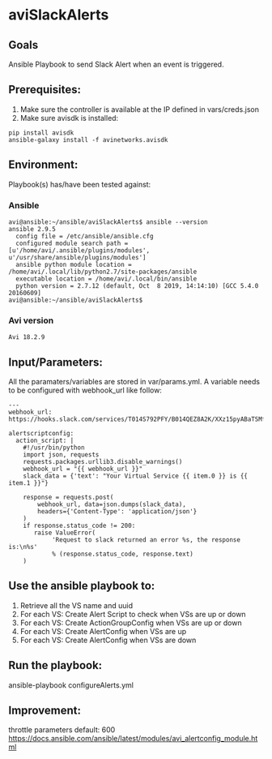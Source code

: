 # aviSlackAlerts

## Goals
Ansible Playbook to send Slack Alert when an event is triggered.

## Prerequisites:
1. Make sure the controller is available at the IP defined in vars/creds.json
2. Make sure avisdk is installed:
```
pip install avisdk
ansible-galaxy install -f avinetworks.avisdk
```

## Environment:
Playbook(s) has/have been tested against:

### Ansible

```
avi@ansible:~/ansible/aviSlackAlerts$ ansible --version
ansible 2.9.5
  config file = /etc/ansible/ansible.cfg
  configured module search path = [u'/home/avi/.ansible/plugins/modules', u'/usr/share/ansible/plugins/modules']
  ansible python module location = /home/avi/.local/lib/python2.7/site-packages/ansible
  executable location = /home/avi/.local/bin/ansible
  python version = 2.7.12 (default, Oct  8 2019, 14:14:10) [GCC 5.4.0 20160609]
avi@ansible:~/ansible/aviSlackAlerts$
```

### Avi version

```
Avi 18.2.9
```

## Input/Parameters:

All the paramaters/variables are stored in var/params.yml. A variable needs to be configured with webhook_url like follow:
```
---
webhook_url: https://hooks.slack.com/services/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

alertscriptconfig:
  action_script: |
    #!/usr/bin/python
    import json, requests
    requests.packages.urllib3.disable_warnings()
    webhook_url = "{{ webhook_url }}"
    slack_data = {'text': "Your Virtual Service {{ item.0 }} is {{ item.1 }}"}

    response = requests.post(
        webhook_url, data=json.dumps(slack_data),
        headers={'Content-Type': 'application/json'}
    )
    if response.status_code != 200:
       raise ValueError(
            'Request to slack returned an error %s, the response is:\n%s'
            % (response.status_code, response.text)
    )
```

## Use the ansible playbook to:
1. Retrieve all the VS name and uuid
2. For each VS: Create Alert Script to check when VSs are up or down
3. For each VS: Create ActionGroupConfig when VSs are up or down
4. For each VS: Create AlertConfig when VSs are up
5. For each VS: Create AlertConfig when VSs are down

## Run the playbook:
ansible-playbook configureAlerts.yml

## Improvement:
throttle parameters default: 600
https://docs.ansible.com/ansible/latest/modules/avi_alertconfig_module.html
